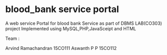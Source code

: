 # blood_bank service portal

A web service Portal for blood bank Service as part of DBMS LAB(CO303) project
Implemented using MySQL,PHP,JavaSceipt and HTML

Team :

Arvind Ramachandran 15CO111
Aswanth P P 15CO112




